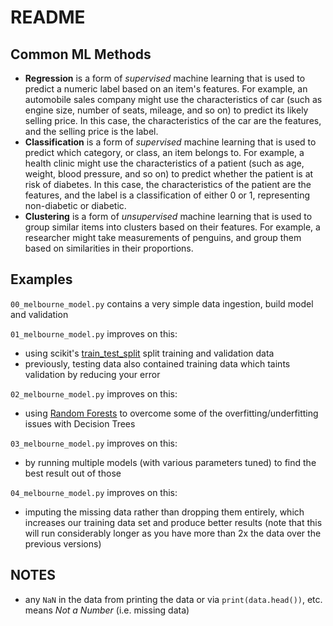 # README

## Common ML Methods
- **Regression** is a form of *supervised* machine learning that is used to predict a numeric label based on an item's features. For example, an automobile sales company might use the characteristics of car (such as engine size, number of seats, mileage, and so on) to predict its likely selling price. In this case, the characteristics of the car are the features, and the selling price is the label.
- **Classification** is a form of *supervised* machine learning that is used to predict which category, or class, an item belongs to. For example, a health clinic might use the characteristics of a patient (such as age, weight, blood pressure, and so on) to predict whether the patient is at risk of diabetes. In this case, the characteristics of the patient are the features, and the label is a classification of either 0 or 1, representing non-diabetic or diabetic.
- **Clustering** is a form of *unsupervised* machine learning that is used to group similar items into clusters based on their features. For example, a researcher might take measurements of penguins, and group them based on similarities in their proportions.


## Examples
`00_melbourne_model.py` contains a very simple data ingestion, build model and validation

`01_melbourne_model.py` improves on this:
- using scikit's [train_test_split](https://scikit-learn.org/stable/modules/generated/sklearn.model_selection.train_test_split.html#sklearn.model_selection.train_test_split) split training and validation data
- previously, testing data also contained training data which taints validation by reducing your error

`02_melbourne_model.py` improves on this:
- using [Random Forests](https://en.wikipedia.org/wiki/Random_forest) to overcome some of the overfitting/underfitting issues with Decision Trees

`03_melbourne_model.py` improves on this:
- by running multiple models (with various parameters tuned) to find the best result out of those

`04_melbourne_model.py` improves on this:
- imputing the missing data rather than dropping them entirely, which increases our training data set and produce better results (note that this will run considerably longer as you have more than 2x the data over the previous versions)


## NOTES
- any `NaN` in the data from printing the data or via `print(data.head())`, etc. means *Not a Number* (i.e. missing data)

